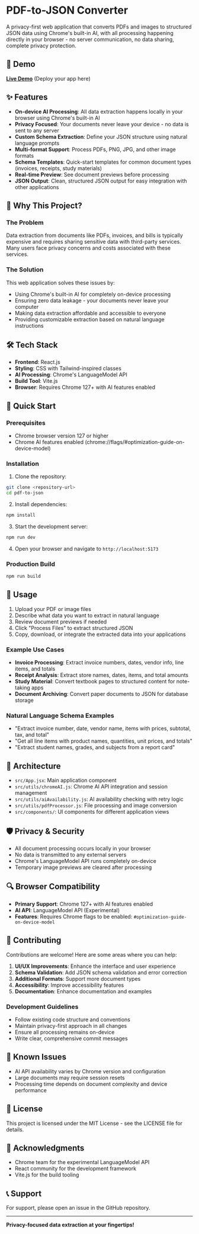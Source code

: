 # PDF-to-JSON Converter

A privacy-first web application that converts PDFs and images to structured JSON data using Chrome's built-in AI, with all processing happening directly in your browser - no server communication, no data sharing, complete privacy protection.

## 🚀 Demo

**[Live Demo](https://your-app-url.com)** (Deploy your app here)

## ✨ Features

- **On-device AI Processing**: All data extraction happens locally in your browser using Chrome's built-in AI
- **Privacy Focused**: Your documents never leave your device - no data is sent to any server
- **Custom Schema Extraction**: Define your JSON structure using natural language prompts
- **Multi-format Support**: Process PDFs, PNG, JPG, and other image formats
- **Schema Templates**: Quick-start templates for common document types (invoices, receipts, study materials)
- **Real-time Preview**: See document previews before processing
- **JSON Output**: Clean, structured JSON output for easy integration with other applications

## 🎯 Why This Project?

### The Problem
Data extraction from documents like PDFs, invoices, and bills is typically expensive and requires sharing sensitive data with third-party services. Many users face privacy concerns and costs associated with these services.

### The Solution
This web application solves these issues by:
- Using Chrome's built-in AI for completely on-device processing
- Ensuring zero data leakage - your documents never leave your computer
- Making data extraction affordable and accessible to everyone
- Providing customizable extraction based on natural language instructions

## 🛠️ Tech Stack

- **Frontend**: React.js
- **Styling**: CSS with Tailwind-inspired classes
- **AI Processing**: Chrome's LanguageModel API
- **Build Tool**: Vite.js
- **Browser**: Requires Chrome 127+ with AI features enabled

## 🚀 Quick Start

### Prerequisites
- Chrome browser version 127 or higher
- Chrome AI features enabled (chrome://flags/#optimization-guide-on-device-model)

### Installation

1. Clone the repository:
```bash
git clone <repository-url>
cd pdf-to-json
```

2. Install dependencies:
```bash
npm install
```

3. Start the development server:
```bash
npm run dev
```

4. Open your browser and navigate to `http://localhost:5173`

### Production Build
```bash
npm run build
```

## 📖 Usage

1. Upload your PDF or image files
2. Describe what data you want to extract in natural language
3. Review document previews if needed
4. Click "Process Files" to extract structured JSON
5. Copy, download, or integrate the extracted data into your applications

### Example Use Cases
- **Invoice Processing**: Extract invoice numbers, dates, vendor info, line items, and totals
- **Receipt Analysis**: Extract store names, dates, items, and total amounts
- **Study Material**: Convert textbook pages to structured content for note-taking apps
- **Document Archiving**: Convert paper documents to JSON for database storage

### Natural Language Schema Examples
- "Extract invoice number, date, vendor name, items with prices, subtotal, tax, and total"
- "Get all line items with product names, quantities, unit prices, and totals"
- "Extract student names, grades, and subjects from a report card"

## 🔧 Architecture

- `src/App.jsx`: Main application component
- `src/utils/chromeAI.js`: Chrome AI API integration and session management
- `src/utils/aiAvailability.js`: AI availability checking with retry logic
- `src/utils/pdfProcessor.js`: File processing and image conversion
- `src/components/`: UI components for different application views

## 🛡️ Privacy & Security

- All document processing occurs locally in your browser
- No data is transmitted to any external servers
- Chrome's LanguageModel API runs completely on-device
- Temporary image previews are cleared after processing

## 🔍 Browser Compatibility

- **Primary Support**: Chrome 127+ with AI features enabled
- **AI API**: LanguageModel API (Experimental)
- **Features**: Requires Chrome flags to be enabled: `#optimization-guide-on-device-model`

## 🤝 Contributing

Contributions are welcome! Here are some areas where you can help:

1. **UI/UX Improvements**: Enhance the interface and user experience
2. **Schema Validation**: Add JSON schema validation and error correction
3. **Additional Formats**: Support more document types
4. **Accessibility**: Improve accessibility features
5. **Documentation**: Enhance documentation and examples

### Development Guidelines
- Follow existing code structure and conventions
- Maintain privacy-first approach in all changes
- Ensure all processing remains on-device
- Write clear, comprehensive commit messages

## 🐛 Known Issues

- AI API availability varies by Chrome version and configuration
- Large documents may require session resets
- Processing time depends on document complexity and device performance

## 📄 License

This project is licensed under the MIT License - see the LICENSE file for details.

## 🙏 Acknowledgments

- Chrome team for the experimental LanguageModel API
- React community for the development framework
- Vite.js for the build tooling

## 📞 Support

For support, please open an issue in the GitHub repository.

---

**Privacy-focused data extraction at your fingertips!**